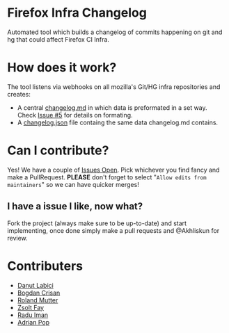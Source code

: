# Firefox Infra Changelog
Automated tool which builds a changelog of commits happening on git and hg that could affect Firefox CI Infra.

# How does it work?
The tool listens via webhooks on all mozilla's Git/HG infra repositories and creates:
* A central [changelog.md](https://github.com/Akhliskun/firefox-infra-changelog/blob/master/changelog.md) in which data is preformated in a set way. Check [Issue #5](https://github.com/Akhliskun/firefox-infra-changelog/issues/5) for details on formating. 
* A [changelog.json](https://github.com/Akhliskun/firefox-infra-changelog/blob/master/changelog.json) file containg the same data changelog.md contains.

# Can I contribute?
Yes! We have a couple of [Issues Open](https://github.com/Akhliskun/taskcluster-worker-checker/issues). 
Pick whichever you find fancy and make a PullRequest.
**PLEASE** don't forget to select "`Allow edits from maintainers`" so we can have quicker merges!

## I have a issue I like, now what?
Fork the project (always make sure to be up-to-date) and start implementing, once done simply make a pull requests and @Akhliskun for review. 

# Contributers
* [Danut Labici](https://github.com/Akhliskun)
* [Bogdan Crisan](https://github.com/bccrisan)
* [Roland Mutter](https://github.com/mutterroland)
* [Zsolt Fay](https://github.com/zsoltfay)
* [Radu Iman](https://github.com/raduiman)
* [Adrian Pop](https://github.com/popadrianc)